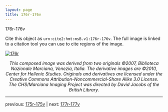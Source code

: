 ```yaml
---
layout: page
title: 176r-176v
---
```


176r-176v

Cite this object as `urn:cite2:hmt:msB.v1:176r-176v`. The full image is linked to a citation tool you can use to cite regions of the image.

[![176r](http://www.homermultitext.org/iipsrv?IIIF=/project/homer/pyramidal/deepzoom/hmt/vbbifolio/v1/vb_175v_176r.tif/full/800,/0/default.jpg)](http://www.homermultitext.org/ict2/?urn=urn:cite2:hmt:vbbifolio.v1:vb_175v_176r) 

<p style="text-align: center; font-style: italic;">This composed image was derived from two originals ©2007, Biblioteca Nazionale Marciana, Venezia, Italia. The derivative images are ©2010, Center for Hellenic Studies. Originals and derivatives are licensed under the Creative Commons Attribution-Noncommercial-Share Alike 3.0 License. The CHS/Marciana Imaging Project was directed by David Jacobs of the British Library.</p>

---

previous: [175r-175v](../175r-175v/) | next: [177r-177v](../177r-177v/)